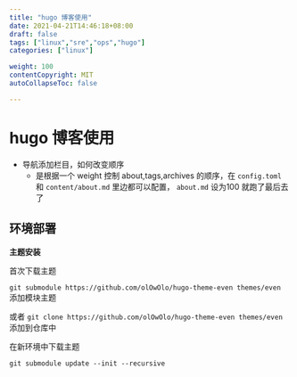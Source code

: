 ```yaml
---
title: "hugo 博客使用"
date: 2021-04-21T14:46:18+08:00
draft: false
tags: ["linux","sre","ops","hugo"]
categories: ["linux"]

weight: 100
contentCopyright: MIT
autoCollapseToc: false

---
```


# hugo 博客使用

* 导航添加栏目，如何改变顺序
    * 是根据一个 weight 控制 about,tags,archives 的顺序，在 `config.toml` 和 `content/about.md` 里边都可以配置， `about.md` 设为100 就跑了最后去了

## 环境部署

**主题安装**

首次下载主题

`git submodule https://github.com/olOwOlo/hugo-theme-even themes/even` 添加模块主题

或者 `git clone https://github.com/olOwOlo/hugo-theme-even themes/even` 添加到仓库中

在新环境中下载主题

`git submodule update --init --recursive`
